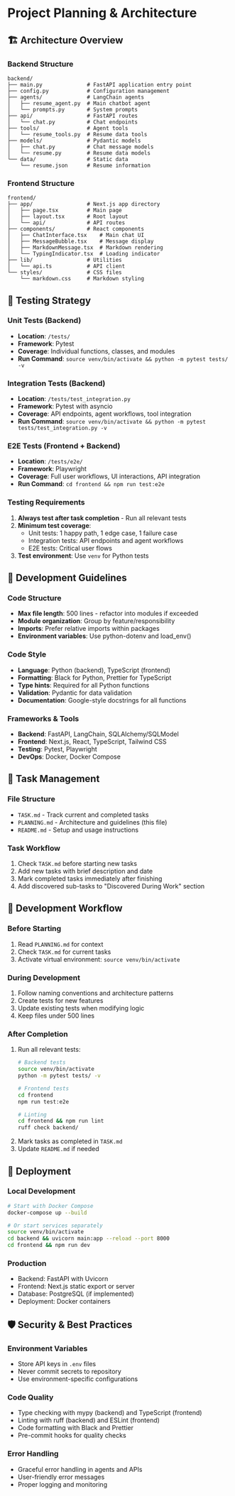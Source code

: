 # Project Planning & Architecture

## 🏗️ Architecture Overview

### Backend Structure
```
backend/
├── main.py              # FastAPI application entry point
├── config.py            # Configuration management
├── agents/              # LangChain agents
│   ├── resume_agent.py  # Main chatbot agent
│   └── prompts.py       # System prompts
├── api/                 # FastAPI routes
│   └── chat.py          # Chat endpoints
├── tools/               # Agent tools
│   └── resume_tools.py  # Resume data tools
├── models/              # Pydantic models
│   ├── chat.py          # Chat message models
│   └── resume.py        # Resume data models
└── data/                # Static data
    └── resume.json      # Resume information
```

### Frontend Structure
```
frontend/
├── app/                 # Next.js app directory
│   ├── page.tsx         # Main page
│   ├── layout.tsx       # Root layout
│   └── api/             # API routes
├── components/          # React components
│   ├── ChatInterface.tsx    # Main chat UI
│   ├── MessageBubble.tsx    # Message display
│   ├── MarkdownMessage.tsx  # Markdown rendering
│   └── TypingIndicator.tsx  # Loading indicator
├── lib/                 # Utilities
│   └── api.ts           # API client
└── styles/              # CSS files
    └── markdown.css     # Markdown styling
```

## 🧪 Testing Strategy

### Unit Tests (Backend)
- **Location**: `/tests/`
- **Framework**: Pytest
- **Coverage**: Individual functions, classes, and modules
- **Run Command**: `source venv/bin/activate && python -m pytest tests/ -v`

### Integration Tests (Backend)
- **Location**: `/tests/test_integration.py`
- **Framework**: Pytest with asyncio
- **Coverage**: API endpoints, agent workflows, tool integration
- **Run Command**: `source venv/bin/activate && python -m pytest tests/test_integration.py -v`

### E2E Tests (Frontend + Backend)
- **Location**: `/tests/e2e/`
- **Framework**: Playwright
- **Coverage**: Full user workflows, UI interactions, API integration
- **Run Command**: `cd frontend && npm run test:e2e`

### Testing Requirements
1. **Always test after task completion** - Run all relevant tests
2. **Minimum test coverage**:
   - Unit tests: 1 happy path, 1 edge case, 1 failure case
   - Integration tests: API endpoints and agent workflows
   - E2E tests: Critical user flows
3. **Test environment**: Use `venv` for Python tests

## 🎯 Development Guidelines

### Code Structure
- **Max file length**: 500 lines - refactor into modules if exceeded
- **Module organization**: Group by feature/responsibility
- **Imports**: Prefer relative imports within packages
- **Environment variables**: Use python-dotenv and load_env()

### Code Style
- **Language**: Python (backend), TypeScript (frontend)
- **Formatting**: Black for Python, Prettier for TypeScript
- **Type hints**: Required for all Python functions
- **Validation**: Pydantic for data validation
- **Documentation**: Google-style docstrings for all functions

### Frameworks & Tools
- **Backend**: FastAPI, LangChain, SQLAlchemy/SQLModel
- **Frontend**: Next.js, React, TypeScript, Tailwind CSS
- **Testing**: Pytest, Playwright
- **DevOps**: Docker, Docker Compose

## 📝 Task Management

### File Structure
- `TASK.md` - Track current and completed tasks
- `PLANNING.md` - Architecture and guidelines (this file)
- `README.md` - Setup and usage instructions

### Task Workflow
1. Check `TASK.md` before starting new tasks
2. Add new tasks with brief description and date
3. Mark completed tasks immediately after finishing
4. Add discovered sub-tasks to "Discovered During Work" section

## 🔄 Development Workflow

### Before Starting
1. Read `PLANNING.md` for context
2. Check `TASK.md` for current tasks
3. Activate virtual environment: `source venv/bin/activate`

### During Development
1. Follow naming conventions and architecture patterns
2. Create tests for new features
3. Update existing tests when modifying logic
4. Keep files under 500 lines

### After Completion
1. Run all relevant tests:
   ```bash
   # Backend tests
   source venv/bin/activate
   python -m pytest tests/ -v
   
   # Frontend tests
   cd frontend
   npm run test:e2e
   
   # Linting
   cd frontend && npm run lint
   ruff check backend/
   ```
2. Mark tasks as completed in `TASK.md`
3. Update `README.md` if needed

## 🚀 Deployment

### Local Development
```bash
# Start with Docker Compose
docker-compose up --build

# Or start services separately
source venv/bin/activate
cd backend && uvicorn main:app --reload --port 8000
cd frontend && npm run dev
```

### Production
- Backend: FastAPI with Uvicorn
- Frontend: Next.js static export or server
- Database: PostgreSQL (if implemented)
- Deployment: Docker containers

## 🛡️ Security & Best Practices

### Environment Variables
- Store API keys in `.env` files
- Never commit secrets to repository
- Use environment-specific configurations

### Code Quality
- Type checking with mypy (backend) and TypeScript (frontend)
- Linting with ruff (backend) and ESLint (frontend)
- Code formatting with Black and Prettier
- Pre-commit hooks for quality checks

### Error Handling
- Graceful error handling in agents and APIs
- User-friendly error messages
- Proper logging and monitoring